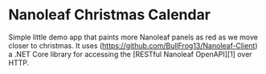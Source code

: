 # Nanoleaf Christmas Calendar

Simple little demo app that paints more Nanoleaf panels as red as we move closer to christmas. It uses (https://github.com/BullFrog13/Nanoleaf-Client) a .NET Core library for accessing the [RESTful Nanoleaf OpenAPI][1] over HTTP.
